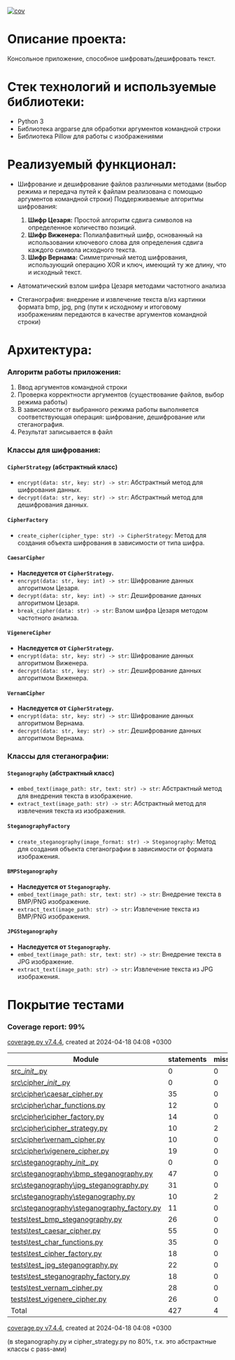 [![cov](https://KotovBoris.github.io/kotov-python-2024/badges/coverage.svg)](https://github.com/KotovBoris/kotov-python-2024/actions)

# Описание проекта:

Консольное приложение, способное шифровать/дешифровать текст.

# Стек технологий и используемые библиотеки:

- Python 3
- Библиотека argparse для обработки аргументов командной строки
- Библиотека Pillow для работы с изображениями

# Реализуемый функционал:

- Шифрование и дешифрование файлов различными методами (выбор режима и передача путей к файлам реализована с помощью аргументов командной строки)
  Поддерживаемые алгоритмы шифрования:
  1) **Шифр Цезаря:** Простой алгоритм сдвига символов на определенное количество позиций.
  2) **Шифр Виженера:** Полиалфавитный шифр, основанный на использовании ключевого слова для определения сдвига каждого символа исходного текста.
  3) **Шифр Вернама:** Симметричный метод шифрования, использующий операцию XOR и ключ, имеющий ту же длину, что и исходный текст.
  
- Автоматический взлом шифра Цезаря методами частотного анализа

- Стеганография: внедрение и извлечение текста в/из картинки формата bmp, jpg, png (пути к исходному и итоговому изображениям передаются в качестве аргументов командной строки)

# Архитектура:

### Алгоритм работы приложения:
1. Ввод аргументов командной строки
2. Проверка корректности аргументов (существование файлов, выбор режима работы)
3. В зависимости от выбранного режима работы выполняется соответствующая операция: шифрование, дешифрование или стеганография.
4. Результат записывается в файл

### Классы для шифрования:

#### `CipherStrategy` (абстрактный класс)

- `encrypt(data: str, key: str) -> str`: Абстрактный метод для шифрования данных.
- `decrypt(data: str, key: str) -> str`: Абстрактный метод для дешифрования данных.

#### `CipherFactory`

- `create_cipher(cipher_type: str) -> CipherStrategy`: Метод для создания объекта шифрования в зависимости от типа шифра.

#### `CaesarCipher`

- **Наследуется от `CipherStrategy`.**
- `encrypt(data: str, key: int) -> str`: Шифрование данных алгоритмом Цезаря.
- `decrypt(data: str, key: int) -> str`: Дешифрование данных алгоритмом Цезаря.
- `break_cipher(data: str) -> str`: Взлом шифра Цезаря методом частотного анализа.

#### `VigenereCipher`

- **Наследуется от `CipherStrategy`.**
- `encrypt(data: str, key: str) -> str`: Шифрование данных алгоритмом Виженера.
- `decrypt(data: str, key: str) -> str`: Дешифрование данных алгоритмом Виженера.

#### `VernamCipher`

- **Наследуется от `CipherStrategy`.**
- `encrypt(data: str, key: str) -> str`: Шифрование данных алгоритмом Вернама.
- `decrypt(data: str, key: str) -> str`: Дешифрование данных алгоритмом Вернама.

### Классы для стеганографии:

#### `Steganography` (абстрактный класс)

- `embed_text(image_path: str, text: str) -> str`: Абстрактный метод для внедрения текста в изображение.
- `extract_text(image_path: str) -> str`: Абстрактный метод для извлечения текста из изображения.

#### `SteganographyFactory`

- `create_steganography(image_format: str) -> Steganography`: Метод для создания объекта стеганографии в зависимости от формата изображения.

#### `BMPSteganography`

- **Наследуется от `Steganography`.**
- `embed_text(image_path: str, text: str) -> str`: Внедрение текста в BMP/PNG изображение.
- `extract_text(image_path: str) -> str`: Извлечение текста из BMP/PNG изображения.

#### `JPGSteganography`

- **Наследуется от `Steganography`.**
- `embed_text(image_path: str, text: str) -> str`: Внедрение текста в JPG изображение.
- `extract_text(image_path: str) -> str`: Извлечение текста из JPG изображения.

# Покрытие тестами

### Coverage report: 99%

[coverage.py v7.4.4](https://coverage.readthedocs.io/en/7.4.4), created at 2024-04-18 04:08 +0300

| Module                                                                                         | statements | missing | excluded | coverage |
| ---------------------------------------------------------------------------------------------- | ---------- | ------- | -------- | -------- |
| [src\__init__.py](d_145eef247bfb46b6___init___py.html)                                         | 0          | 0       | 0        | 100%     |
| [src\cipher\__init__.py](d_4964dd438bd0ea48___init___py.html)                                  | 0          | 0       | 0        | 100%     |
| [src\cipher\caesar_cipher.py](d_4964dd438bd0ea48_caesar_cipher_py.html)                        | 35         | 0       | 0        | 100%     |
| [src\cipher\char_functions.py](d_4964dd438bd0ea48_char_functions_py.html)                      | 12         | 0       | 0        | 100%     |
| [src\cipher\cipher_factory.py](d_4964dd438bd0ea48_cipher_factory_py.html)                      | 14         | 0       | 0        | 100%     |
| [src\cipher\cipher_strategy.py](d_4964dd438bd0ea48_cipher_strategy_py.html)                    | 10         | 2       | 0        | 80%      |
| [src\cipher\vernam_cipher.py](d_4964dd438bd0ea48_vernam_cipher_py.html)                        | 10         | 0       | 0        | 100%     |
| [src\cipher\vigenere_cipher.py](d_4964dd438bd0ea48_vigenere_cipher_py.html)                    | 19         | 0       | 0        | 100%     |
| [src\steganography\__init__.py](d_cfffa53b4a781d44___init___py.html)                           | 0          | 0       | 0        | 100%     |
| [src\steganography\bmp_steganography.py](d_cfffa53b4a781d44_bmp_steganography_py.html)         | 47         | 0       | 0        | 100%     |
| [src\steganography\jpg_steganography.py](d_cfffa53b4a781d44_jpg_steganography_py.html)         | 31         | 0       | 0        | 100%     |
| [src\steganography\steganography.py](d_cfffa53b4a781d44_steganography_py.html)                 | 10         | 2       | 0        | 80%      |
| [src\steganography\steganography_factory.py](d_cfffa53b4a781d44_steganography_factory_py.html) | 11         | 0       | 0        | 100%     |
| [tests\test_bmp_steganography.py](d_a44f0ac069e85531_test_bmp_steganography_py.html)           | 26         | 0       | 0        | 100%     |
| [tests\test_caesar_cipher.py](d_a44f0ac069e85531_test_caesar_cipher_py.html)                   | 55         | 0       | 0        | 100%     |
| [tests\test_char_functions.py](d_a44f0ac069e85531_test_char_functions_py.html)                 | 35         | 0       | 0        | 100%     |
| [tests\test_cipher_factory.py](d_a44f0ac069e85531_test_cipher_factory_py.html)                 | 18         | 0       | 0        | 100%     |
| [tests\test_jpg_steganography.py](d_a44f0ac069e85531_test_jpg_steganography_py.html)           | 22         | 0       | 0        | 100%     |
| [tests\test_steganography_factory.py](d_a44f0ac069e85531_test_steganography_factory_py.html)   | 18         | 0       | 0        | 100%     |
| [tests\test_vernam_cipher.py](d_a44f0ac069e85531_test_vernam_cipher_py.html)                   | 28         | 0       | 0        | 100%     |
| [tests\test_vigenere_cipher.py](d_a44f0ac069e85531_test_vigenere_cipher_py.html)               | 26         | 0       | 0        | 100%     |
| Total                                                                                          | 427        | 4       | 0        | 99%      |

[coverage.py v7.4.4](https://coverage.readthedocs.io/en/7.4.4), created at 2024-04-18 04:08 +0300

(в steganography.py и cipher_strategy.py по 80%, т.к. это абстрактные классы с pass-ами)
